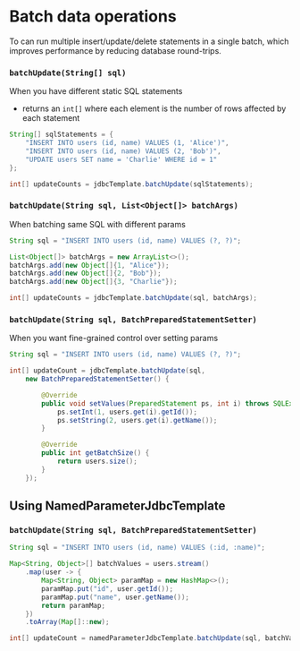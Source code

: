 # Batch data operations

To can run multiple insert/update/delete statements in a single batch, which improves performance by reducing database round-trips.

### `batchUpdate(String[] sql)`

When you have different static SQL statements

- returns an `int[]` where each element is the number of rows affected by each statement

```java
String[] sqlStatements = {
    "INSERT INTO users (id, name) VALUES (1, 'Alice')",
    "INSERT INTO users (id, name) VALUES (2, 'Bob')",
    "UPDATE users SET name = 'Charlie' WHERE id = 1"
};

int[] updateCounts = jdbcTemplate.batchUpdate(sqlStatements);
```

### `batchUpdate(String sql, List<Object[]> batchArgs)`

When batching same SQL with different params

```java
String sql = "INSERT INTO users (id, name) VALUES (?, ?)";

List<Object[]> batchArgs = new ArrayList<>();
batchArgs.add(new Object[]{1, "Alice"});
batchArgs.add(new Object[]{2, "Bob"});
batchArgs.add(new Object[]{3, "Charlie"});

int[] updateCounts = jdbcTemplate.batchUpdate(sql, batchArgs);
```

### `batchUpdate(String sql, BatchPreparedStatementSetter)`

When you want fine-grained control over setting params

```java
String sql = "INSERT INTO users (id, name) VALUES (?, ?)";

int[] updateCount = jdbcTemplate.batchUpdate(sql,
    new BatchPreparedStatementSetter() {

        @Override
        public void setValues(PreparedStatement ps, int i) throws SQLException {
            ps.setInt(1, users.get(i).getId());
            ps.setString(2, users.get(i).getName());
        }

        @Override
        public int getBatchSize() {
            return users.size();
        }
    });
```

## Using NamedParameterJdbcTemplate

### `batchUpdate(String sql, BatchPreparedStatementSetter)`

```java
String sql = "INSERT INTO users (id, name) VALUES (:id, :name)";

Map<String, Object>[] batchValues = users.stream()
    .map(user -> {
        Map<String, Object> paramMap = new HashMap<>();
        paramMap.put("id", user.getId());
        paramMap.put("name", user.getName());
        return paramMap;
    })
    .toArray(Map[]::new);

int[] updateCount = namedParameterJdbcTemplate.batchUpdate(sql, batchValues);
```
